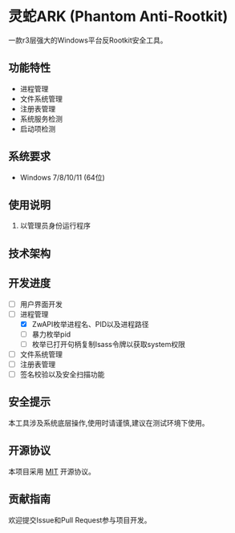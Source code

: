 # 灵蛇ARK (Phantom Anti-Rootkit)

一款r3层强大的Windows平台反Rootkit安全工具。

## 功能特性

- 进程管理
- 文件系统管理
- 注册表管理
- 系统服务检测
- 启动项检测

## 系统要求

- Windows 7/8/10/11 (64位)

## 使用说明

1. 以管理员身份运行程序

## 技术架构

## 开发进度

- [ ] 用户界面开发
- [ ] 进程管理
	- [x] ZwAPI枚举进程名、PID以及进程路径
	- [ ] 暴力枚举pid
	- [ ] 枚举已打开句柄复制lsass令牌以获取system权限
- [ ] 文件系统管理
- [ ] 注册表管理
- [ ] 签名校验以及安全扫描功能

## 安全提示

本工具涉及系统底层操作,使用时请谨慎,建议在测试环境下使用。

## 开源协议

本项目采用 [MIT](LICENSE) 开源协议。

## 贡献指南

欢迎提交Issue和Pull Request参与项目开发。